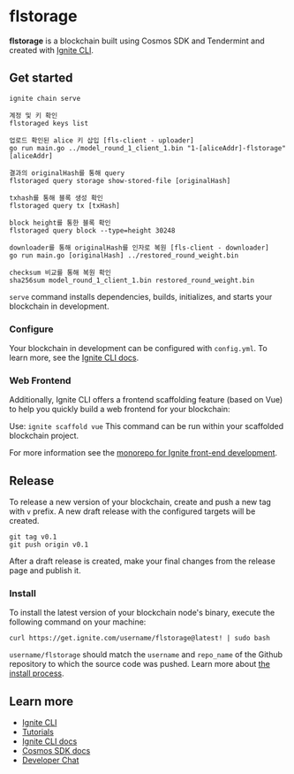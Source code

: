 # flstorage
**flstorage** is a blockchain built using Cosmos SDK and Tendermint and created with [Ignite CLI](https://ignite.com/cli).

## Get started

```
ignite chain serve

계정 및 키 확인
flstoraged keys list

업로드 확인된 alice 키 삽입 [fls-client - uploader]
go run main.go ../model_round_1_client_1.bin "1-[aliceAddr]-flstorage" [aliceAddr]

결과의 originalHash를 통해 query 
flstoraged query storage show-stored-file [originalHash]

txhash를 통해 블록 생성 확인 
flstoraged query tx [txHash]

block height를 통한 블록 확인
flstoraged query block --type=height 30248

downloader를 통해 originalHash를 인자로 복원 [fls-client - downloader]
go run main.go [originalHash] ../restored_round_weight.bin

checksum 비교를 통해 복원 확인
sha256sum model_round_1_client_1.bin restored_round_weight.bin
```

`serve` command installs dependencies, builds, initializes, and starts your blockchain in development.

### Configure

Your blockchain in development can be configured with `config.yml`. To learn more, see the [Ignite CLI docs](https://docs.ignite.com).

### Web Frontend

Additionally, Ignite CLI offers a frontend scaffolding feature (based on Vue) to help you quickly build a web frontend for your blockchain:

Use: `ignite scaffold vue`
This command can be run within your scaffolded blockchain project.


For more information see the [monorepo for Ignite front-end development](https://github.com/ignite/web).

## Release
To release a new version of your blockchain, create and push a new tag with `v` prefix. A new draft release with the configured targets will be created.

```
git tag v0.1
git push origin v0.1
```

After a draft release is created, make your final changes from the release page and publish it.

### Install
To install the latest version of your blockchain node's binary, execute the following command on your machine:

```
curl https://get.ignite.com/username/flstorage@latest! | sudo bash
```
`username/flstorage` should match the `username` and `repo_name` of the Github repository to which the source code was pushed. Learn more about [the install process](https://github.com/ignite/installer).

## Learn more

- [Ignite CLI](https://ignite.com/cli)
- [Tutorials](https://docs.ignite.com/guide)
- [Ignite CLI docs](https://docs.ignite.com)
- [Cosmos SDK docs](https://docs.cosmos.network)
- [Developer Chat](https://discord.com/invite/ignitecli)
